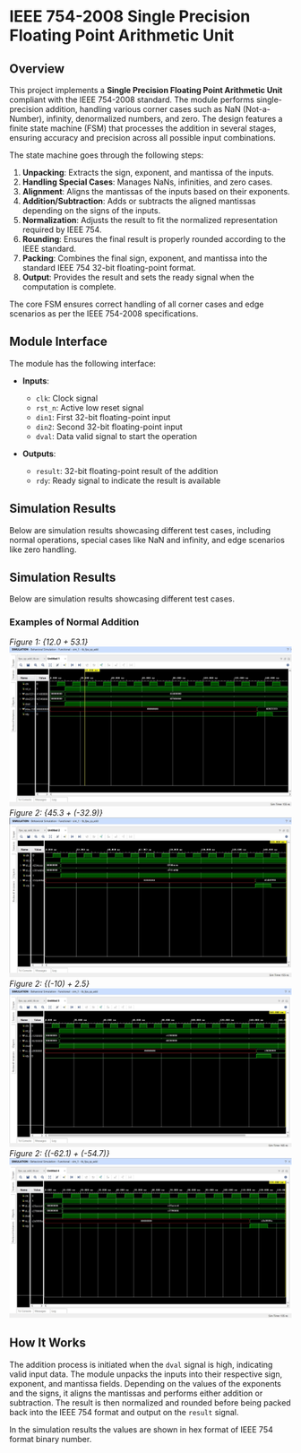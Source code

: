 # IEEE 754-2008 Single Precision Floating Point Arithmetic Unit

## Overview

This project implements a **Single Precision Floating Point Arithmetic Unit** compliant with the IEEE 754-2008 standard. The module performs single-precision addition, handling various corner cases such as NaN (Not-a-Number), infinity, denormalized numbers, and zero. The design features a finite state machine (FSM) that processes the addition in several stages, ensuring accuracy and precision across all possible input combinations.

The state machine goes through the following steps:

1. **Unpacking**: Extracts the sign, exponent, and mantissa of the inputs.
2. **Handling Special Cases**: Manages NaNs, infinities, and zero cases.
3. **Alignment**: Aligns the mantissas of the inputs based on their exponents.
4. **Addition/Subtraction**: Adds or subtracts the aligned mantissas depending on the signs of the inputs.
5. **Normalization**: Adjusts the result to fit the normalized representation required by IEEE 754.
6. **Rounding**: Ensures the final result is properly rounded according to the IEEE standard.
7. **Packing**: Combines the final sign, exponent, and mantissa into the standard IEEE 754 32-bit floating-point format.
8. **Output**: Provides the result and sets the ready signal when the computation is complete.

The core FSM ensures correct handling of all corner cases and edge scenarios as per the IEEE 754-2008 specifications.

## Module Interface

The module has the following interface:

- **Inputs**:
  - `clk`: Clock signal
  - `rst_n`: Active low reset signal
  - `din1`: First 32-bit floating-point input
  - `din2`: Second 32-bit floating-point input
  - `dval`: Data valid signal to start the operation

- **Outputs**:
  - `result`: 32-bit floating-point result of the addition
  - `rdy`: Ready signal to indicate the result is available

## Simulation Results

Below are simulation results showcasing different test cases, including normal operations, special cases like NaN and infinity, and edge scenarios like zero handling.

## Simulation Results

Below are simulation results showcasing different test cases.

### Examples of Normal Addition
*Figure 1: {12.0 + 53.1}*
![12.0 + 53.1](https://github.com/Erandee-Jayathilaka/Floating_Point_Arithmetic_Unit/blob/main/Addition/Simulation_results/12.0_53.1.jpg)
*Figure 2: {45.3 + (-32.9)}*
![45.3 + (-32.9)](https://github.com/Erandee-Jayathilaka/Floating_Point_Arithmetic_Unit/blob/main/Addition/Simulation_results/45.3_-32.9.jpg)
*Figure 2: {(-10) + 2.5}*
![(-10) + 2.5](https://github.com/Erandee-Jayathilaka/Floating_Point_Arithmetic_Unit/blob/main/Addition/Simulation_results/-10_2.5.jpg)
*Figure 2: {(-62.1) + (-54.7)}*
![(-62.1) + (-54.7)](https://github.com/Erandee-Jayathilaka/Floating_Point_Arithmetic_Unit/blob/main/Addition/Simulation_results/-62.1_-54.7.jpg)


## How It Works

The addition process is initiated when the `dval` signal is high, indicating valid input data. The module unpacks the inputs into their respective sign, exponent, and mantissa fields. Depending on the values of the exponents and the signs, it aligns the mantissas and performs either addition or subtraction. The result is then normalized and rounded before being packed back into the IEEE 754 format and output on the `result` signal.

In the simulation results the values are shown in hex format of IEEE 754 format binary number.



